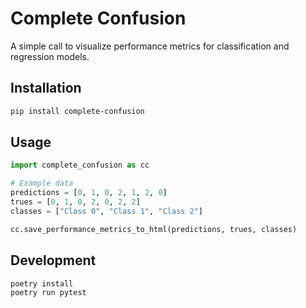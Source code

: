 # Complete Confusion

A simple call to visualize performance metrics for classification and regression models.


## Installation

```bash
pip install complete-confusion
```

## Usage

```python
import complete_confusion as cc

# Example data
predictions = [0, 1, 0, 2, 1, 2, 0]
trues = [0, 1, 0, 2, 0, 2, 2]
classes = ["Class 0", "Class 1", "Class 2"]

cc.save_performance_metrics_to_html(predictions, trues, classes)
```


## Development

```bash
poetry install
poetry run pytest
```
